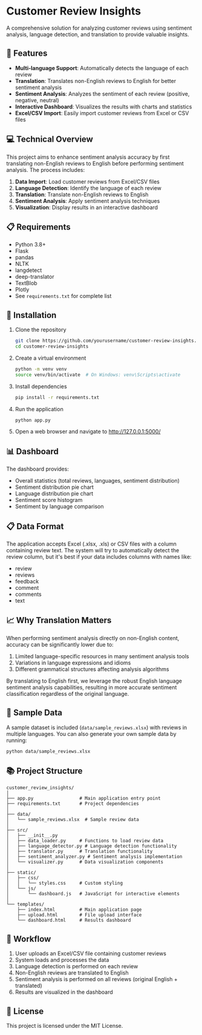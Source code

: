 # Customer Review Insights

A comprehensive solution for analyzing customer reviews using sentiment analysis, language detection, and translation to provide valuable insights.

## 🌟 Features

- **Multi-language Support**: Automatically detects the language of each review
- **Translation**: Translates non-English reviews to English for better sentiment analysis
- **Sentiment Analysis**: Analyzes the sentiment of each review (positive, negative, neutral)
- **Interactive Dashboard**: Visualizes the results with charts and statistics
- **Excel/CSV Import**: Easily import customer reviews from Excel or CSV files

## 💻 Technical Overview

This project aims to enhance sentiment analysis accuracy by first translating non-English reviews to English before performing sentiment analysis. The process includes:

1. **Data Import**: Load customer reviews from Excel/CSV files
2. **Language Detection**: Identify the language of each review
3. **Translation**: Translate non-English reviews to English
4. **Sentiment Analysis**: Apply sentiment analysis techniques
5. **Visualization**: Display results in an interactive dashboard

## 📋 Requirements

- Python 3.8+
- Flask
- pandas
- NLTK
- langdetect
- deep-translator
- TextBlob
- Plotly
- See `requirements.txt` for complete list

## 🚀 Installation

1. Clone the repository
   ```bash
   git clone https://github.com/yourusername/customer-review-insights.git
   cd customer-review-insights
   ```

2. Create a virtual environment
   ```bash
   python -m venv venv
   source venv/bin/activate  # On Windows: venv\Scripts\activate
   ```

3. Install dependencies
   ```bash
   pip install -r requirements.txt
   ```

4. Run the application
   ```bash
   python app.py
   ```

5. Open a web browser and navigate to http://127.0.0.1:5000/

## 📊 Dashboard

The dashboard provides:

- Overall statistics (total reviews, languages, sentiment distribution)
- Sentiment distribution pie chart
- Language distribution pie chart
- Sentiment score histogram
- Sentiment by language comparison

## 📋 Data Format

The application accepts Excel (.xlsx, .xls) or CSV files with a column containing review text. The system will try to automatically detect the review column, but it's best if your data includes columns with names like:

- review
- reviews
- feedback
- comment
- comments
- text

## 📈 Why Translation Matters

When performing sentiment analysis directly on non-English content, accuracy can be significantly lower due to:

1. Limited language-specific resources in many sentiment analysis tools
2. Variations in language expressions and idioms
3. Different grammatical structures affecting analysis algorithms

By translating to English first, we leverage the robust English language sentiment analysis capabilities, resulting in more accurate sentiment classification regardless of the original language.

## 📝 Sample Data

A sample dataset is included (`data/sample_reviews.xlsx`) with reviews in multiple languages. You can also generate your own sample data by running:

```bash
python data/sample_reviews.xlsx
```

## 📚 Project Structure

```
customer_review_insights/
│
├── app.py                 # Main application entry point
├── requirements.txt       # Project dependencies
│
├── data/
│   └── sample_reviews.xlsx  # Sample review data
│
├── src/
│   ├── __init__.py
│   ├── data_loader.py     # Functions to load review data
│   ├── language_detector.py # Language detection functionality
│   ├── translator.py      # Translation functionality
│   ├── sentiment_analyzer.py # Sentiment analysis implementation
│   └── visualizer.py      # Data visualization components
│
├── static/
│   ├── css/
│   │   └── styles.css     # Custom styling
│   └── js/
│       └── dashboard.js   # JavaScript for interactive elements
│
└── templates/
    ├── index.html         # Main application page
    ├── upload.html        # File upload interface
    └── dashboard.html     # Results dashboard
```

## 🔄 Workflow

1. User uploads an Excel/CSV file containing customer reviews
2. System loads and processes the data
3. Language detection is performed on each review
4. Non-English reviews are translated to English
5. Sentiment analysis is performed on all reviews (original English + translated)
6. Results are visualized in the dashboard

## 📝 License

This project is licensed under the MIT License.
